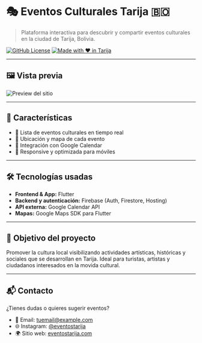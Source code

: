 # 🎭 Eventos Culturales Tarija 🇧🇴

> Plataforma interactiva para descubrir y compartir eventos culturales en la ciudad de Tarija, Bolivia.

[![GitHub License](https://img.shields.io/github/license/tu-usuario/tu-repo.svg)](./LICENSE)
[![Made with ❤️ in Tarija](https://img.shields.io/badge/Made%20with-%E2%9D%A4%EF%B8%8F%20in%20Tarija-red)](#)

---

## 🖼️ Vista previa

![Preview del sitio](ruta/a/una/imagen-o-gif.gif)

---

## 🚀 Características

- 🎨 Lista de eventos culturales en tiempo real
- 📍 Ubicación y mapa de cada evento
- 📆 Integración con Google Calendar
- 📱 Responsive y optimizada para móviles

---

## 🛠️ Tecnologías usadas

- **Frontend & App:** Flutter
- **Backend y autenticación:** Firebase (Auth, Firestore, Hosting)
- **API externa:** Google Calendar API
- **Mapas:** Google Maps SDK para Flutter

---


## 📌 Objetivo del proyecto

Promover la cultura local visibilizando actividades artísticas, históricas y sociales que se desarrollan en Tarija. Ideal para turistas, artistas y ciudadanos interesados en la movida cultural.

---

## 📬 Contacto

¿Tienes dudas o quieres sugerir eventos?

- 📧 Email: tuemail@example.com
- 🌐 Instagram: [@eventostarija](https://instagram.com/eventostarija)
- 🌍 Sitio web: [eventostarija.com](https://eventostarija.com)
